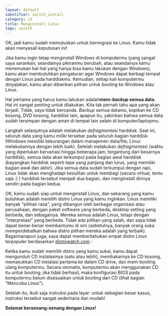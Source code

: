 ```yaml
---
layout: default
identifier: switch_install
category: id
title: Menginstall Linux
tags: switch
---
```


OK, jadi kamu sudah memutuskan untuk bermigrasi ke Linux. Kamu tidak akan menyesali keputusan ini!

Jika kamu ingin tetap menginstall Windows di komputermu (yang sangat saya sarankan, seandainya pikiranmu berubah, atau seandainya kamu menemukan hal-hal yang hanya bisa kamu lakukan dengan Windows), kamu akan membutuhkan pengaturan agar Windows dapat berbagi tempat dengan Linux pada harddiskmu. Kemudian, setiap kali komputermu dinyalakan, kamu akan diberikan pilihan untuk booting ke Windows atau Linux.

Hal pertama yang harus kamu lakukan adalah<b>mem-<i>backup</i> semua data</b>. Hal ini sangat penting untuk dilakukan. Kita tak pernah tahu apa yang akan terjadi. Tidak, saya tidak bercanda. <i>Backup</i> semua datamu, kopikan ke CD kosong, DVD kosong, harddisk lain, apapun itu, yakinkan bahwa semua data sudah tersimpan dengan aman di tempat lain selain di komputer/laptopmu.

Langkah selanjutnya adalah melakukan <i>defragmentasi</i> harddisk. Saat ini, seluruh data yang kamu miliki tersebar pada seluruh bagian harddisk (Windows memiliki kekurangan dalam manajemen data/file; Linux melakukannya dengan lebih baik). Setelah melakukan <i>defragmentasi</i> (waktu yang diperlukan bervariasi hingga beberapa jam, tergantung dari besarnya harddisk), semua data akan terkumpul pada bagian awal harddisk (bayangkan harddisk seperti tape yang panjang dan lurus, yang memiliki bagian awal dan akhir). Jika semua data sudah terkumpul dengan rapi, Linux tidak akan menghadapi kesulitan untuk membagi (secara virtual, tentu saja :) ) harddisk tersebut menjadi dua bagian, dan menginstall dirinya sendiri pada bagian kedua.

OK, kamu sudah siap untuk menginstall Linux, dan sekarang yang kamu butuhkan adalah memilih distro Linux yang kamu inginkan. Linux memiliki banyak "pilihan rasa", yang dibangun oleh berbagai organisasi atau perusahaan, dengan paket software yang berbeda, desktop setting yang berbeda, dan sebagainya. Mereka semua adalah Linux, tetapi dengan "interpretasi" yang berbeda. Tidak ada pilihan yang salah, dan saya tidak dapat benar-benar membantumu di sini (sebetulnya, banyak orang suka memperdebatkan bahwa distro pilihan mereka adalah yang terbaik). Bagaimanapun juga, saya dapat memberitahukan empat distro Linux terpopuler berdasarkan <a href="http://www.distrowatch.com">distrowatch.com</a> :

<? make_distros_table() ?>

Ketika kamu sudah memilih distro yang kamu sukai, kamu dapat mengunduh CD instalasinya (satu atau lebih), membakarnya ke CD kosong, memasukkan CD instalasi pertama ke dalam CD drive, dan mem-booting ulang komputermu. Secara otomatis, komputermu akan menggunakan CD itu untuk booting; jika tidak berhasil, maka konfigurasi BIOS pada komputermu belum disesuaikan untuk booting dari CD (lihat bagian "Mencoba Linux").

Setelah itu, ikuti saja instruksi pada layar: untuk sebagian besar kasus, instruksi tersebut sangat sederhana dan mudah!

<b>Selamat bersenang-senang dengan Linux!</b>

